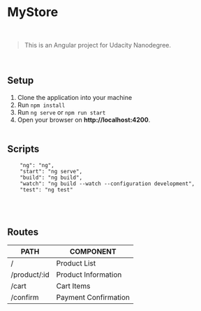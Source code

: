 # MyStore

<br>

> This is an Angular project for Udacity Nanodegree.

<br>

## Setup

1. Clone the application into your machine
1. Run `npm install`
1. Run `ng serve` or `npm run start`
1. Open your browser on **http://localhost:4200**.
   <br><br>

## Scripts

```
    "ng": "ng",
    "start": "ng serve",
    "build": "ng build",
    "watch": "ng build --watch --configuration development",
    "test": "ng test"
```

<br><br>

## Routes

| PATH         | COMPONENT            |
| ------------ | -------------------- |
| /            | Product List         |
| /product/:id | Product Information  |
| /cart        | Cart Items           |
| /confirm     | Payment Confirmation |
